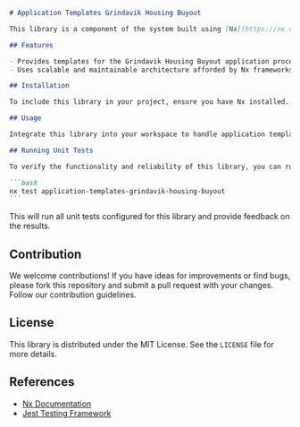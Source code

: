 ````markdown
# Application Templates Grindavik Housing Buyout

This library is a component of the system built using [Nx](https://nx.dev).

## Features

- Provides templates for the Grindavik Housing Buyout application process.
- Uses scalable and maintainable architecture afforded by Nx frameworks.

## Installation

To include this library in your project, ensure you have Nx installed. If not, follow the installation guide at [Nx Documentation](https://nx.dev/getting-started/installation) before proceeding.

## Usage

Integrate this library into your workspace to handle application templates concerning Grindavik housing buyouts. Ensure you have the necessary configurations set in your Nx workspace.

## Running Unit Tests

To verify the functionality and reliability of this library, you can run the unit tests. Use the following command to execute tests via [Jest](https://jestjs.io):

```bash
nx test application-templates-grindavik-housing-buyout
```
````

This will run all unit tests configured for this library and provide feedback on the results.

## Contribution

We welcome contributions! If you have ideas for improvements or find bugs, please fork this repository and submit a pull request with your changes. Follow our contribution guidelines.

## License

This library is distributed under the MIT License. See the `LICENSE` file for more details.

## References

- [Nx Documentation](https://nx.dev)
- [Jest Testing Framework](https://jestjs.io)

```

```
